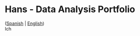 # Hans - Data Analysis Portfolio 
([Spanish](https://github.com/HansAllTech/Hans_Data_Analysis_Portfolio/blob/main/Proyectos.md#tabla-de-contenido-es--en) | [English](https://github.com/HansAllTech/Hans_Data_Analysis_Portfolio/blob/main/Projects.md#table-of-content-es--en))                                 
                                                        Ich 
                                                                                                                     
                                                               
                                                                         
                                             
                               
                                 
              
       
            
        
   
  
 
 
